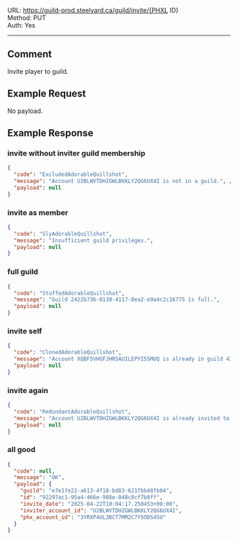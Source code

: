 URL: https://guild-prod.steelyard.ca/guild/invite/{PHXL ID} \
Method: PUT \
Auth: Yes

---

## Comment
Invite player to guild.

## Example Request
No payload.

## Example Response
### invite without inviter guild membership
```json
{
  "code": "ExcludedAdorableQuillshot",
  "message": "Account U2BLWVTDHZGWLBKKLY2QG6UX4I is not in a guild.", // own phxl id
  "payload": null
}
```

### invite as member
```json
{
  "code": "SlyAdorableQuillshot",
  "message": "Insufficient guild privileges.",
  "payload": null
}
```

### full guild
```json
{
  "code": "StuffedAdorableQuillshot",
  "message": "Guild 2422b73b-0138-4117-8ea2-e9a4c2c16775 is full.",
  "payload": null
}
```

### invite self
```json
{
  "code": "ClonedAdorableQuillshot",
  "message": "Account XQBF5VHGFJHR5AUILEPYI55MUQ is already in guild 439fdb55-b311-4f96-a8ca-bec688e00ca2.",
  "payload": null
}
```

### invite again
```json
{
  "code": "RedundantAdorableQuillshot",
  "message": "Account U2BLWVTDHZGWLBKKLY2QG6UX4I is already invited to guild 439fdb55-b311-4f96-a8ca-bec688e00ca2.",
  "payload": null
}
```

### all good
```json
{
  "code": null,
  "message": "OK",
  "payload": {
    "guild": "e7e1fe22-a613-4f18-bd83-621fbb48fb04",
    "id": "92297ac1-95a4-466e-988e-048c8cf7b8ff",
    "invite_date": "2025-04-22T10:04:17.250453+00:00",
    "inviter_account_id": "U2BLWVTDHZGWLBKKLY2QG6UX4I",
    "phx_account_id": "3YRXP4UL3BCT7MM2C7Y5ODS4SU"
  }
}
```
